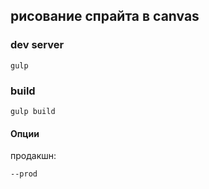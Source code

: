 ## рисование спрайта в canvas

### dev server
```shell
gulp
```

### build
```shell
gulp build
```
#### Опции
продакшн:
```shell
--prod
```

